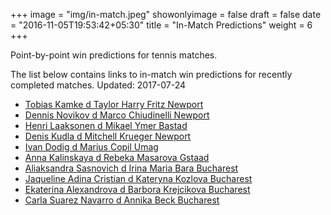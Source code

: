 +++
image = "img/in-match.jpeg"
showonlyimage = false
draft = false
date = "2016-11-05T19:53:42+05:30"
title = "In-Match Predictions"
weight = 6
+++

Point-by-point win predictions for tennis matches.

<!--more-->


The list below contains links to in-match win predictions for recently completed matches. Updated: 2017-07-24

<ul>
<li><a href="/match1/">Tobias Kamke d Taylor Harry Fritz Newport</a></li>
<li><a href="/match2/">Dennis Novikov d Marco Chiudinelli Newport</a></li>
<li><a href="/match3/">Henri Laaksonen d Mikael Ymer Bastad</a></li>
<li><a href="/match4/">Denis Kudla d Mitchell Krueger Newport</a></li>
<li><a href="/match5/">Ivan Dodig d Marius Copil Umag</a></li>
<li><a href="/match6/">Anna Kalinskaya d Rebeka Masarova Gstaad</a></li>
<li><a href="/match7/">Aliaksandra Sasnovich d Irina Maria Bara Bucharest</a></li>
<li><a href="/match8/">Jaqueline Adina Cristian d Kateryna Kozlova Bucharest</a></li>
<li><a href="/match9/">Ekaterina Alexandrova d Barbora Krejcikova Bucharest</a></li>
<li><a href="/match10/">Carla Suarez Navarro d Annika Beck Bucharest</a></li>
</ul>
